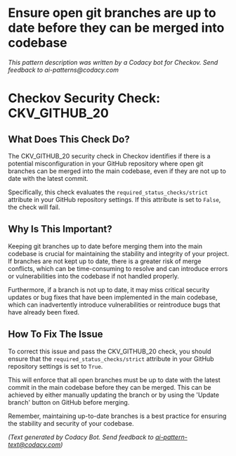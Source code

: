 # Ensure open git branches are up to date before they can be merged into codebase

_This pattern description was written by a Codacy bot for Checkov. Send feedback to ai-patterns@codacy.com_

# Checkov Security Check: CKV_GITHUB_20

## What Does This Check Do?

The CKV_GITHUB_20 security check in Checkov identifies if there is a potential misconfiguration in your GitHub repository where open git branches can be merged into the main codebase, even if they are not up to date with the latest commit.

Specifically, this check evaluates the `required_status_checks/strict` attribute in your GitHub repository settings. If this attribute is set to `False`, the check will fail.

## Why Is This Important?

Keeping git branches up to date before merging them into the main codebase is crucial for maintaining the stability and integrity of your project. If branches are not kept up to date, there is a greater risk of merge conflicts, which can be time-consuming to resolve and can introduce errors or vulnerabilities into the codebase if not handled properly. 

Furthermore, if a branch is not up to date, it may miss critical security updates or bug fixes that have been implemented in the main codebase, which can inadvertently introduce vulnerabilities or reintroduce bugs that have already been fixed.

## How To Fix The Issue

To correct this issue and pass the CKV_GITHUB_20 check, you should ensure that the `required_status_checks/strict` attribute in your GitHub repository settings is set to `True`. 

This will enforce that all open branches must be up to date with the latest commit in the main codebase before they can be merged. This can be achieved by either manually updating the branch or by using the 'Update branch' button on GitHub before merging.

Remember, maintaining up-to-date branches is a best practice for ensuring the stability and security of your codebase.

_(Text generated by Codacy Bot. Send feedback to ai-pattern-text@codacy.com)_
